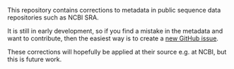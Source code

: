 This repository contains corrections to metadata in public sequence data
repositories such as NCBI SRA.

It is still in early development, so if you find a mistake in the metadata and
want to contribute, then the easiest way is to create a [new GitHub issue](https://github.com/wwood/public_sequencing_metadata_corrections/issues/new).

These corrections will hopefully be applied at their source e.g. at NCBI, but
this is future work.
